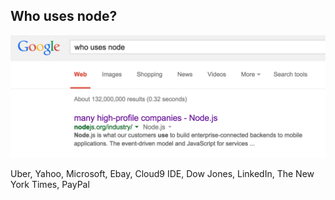 ##  Who uses node?

<img src="pics/who_uses.png">

Uber, Yahoo, Microsoft, Ebay, Cloud9 IDE,
Dow Jones, LinkedIn, The New York Times,
PayPal
